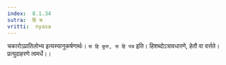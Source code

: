 ```yaml
---
index:  8.1.34
sutra:  हि च
vritti:  nyasa
---
```


चकारोऽप्रातिलोभ्य इत्यस्यानुकर्षणार्थः। `स हि कुरु, स हि पच` इति। हिशब्दोऽत्रावधारणे, हेतौ वा वर्त्तते। प्रत्युदाहरणे त्वमर्धे।।

